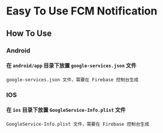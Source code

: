 # Easy To Use FCM Notification

## How To Use

### Android

#### 在 `android/app` 目录下放置 `google-services.json` 文件

    google-services.json 文件，需要在 Firebase 控制台生成

### IOS

#### 在 `ios` 目录下放置 `GoogleService-Info.plist` 文件

    GoogleService-Info.plist 文件，需要在 Firebase 控制台生成
    